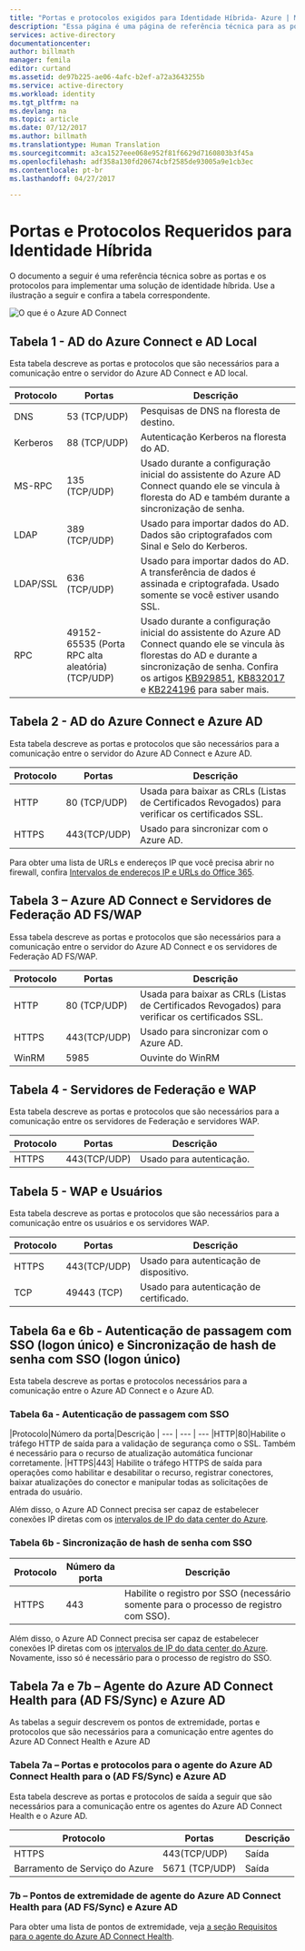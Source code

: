 ```yaml
---
title: "Portas e protocolos exigidos para Identidade Híbrida- Azure | Microsoft Docs"
description: "Essa página é uma página de referência técnica para as portas que precisam estar abertas para o Azure AD Connect"
services: active-directory
documentationcenter: 
author: billmath
manager: femila
editor: curtand
ms.assetid: de97b225-ae06-4afc-b2ef-a72a3643255b
ms.service: active-directory
ms.workload: identity
ms.tgt_pltfrm: na
ms.devlang: na
ms.topic: article
ms.date: 07/12/2017
ms.author: billmath
ms.translationtype: Human Translation
ms.sourcegitcommit: a3ca1527eee068e952f81f6629d7160803b3f45a
ms.openlocfilehash: adf358a130fd20674cbf2585de93005a9e1cb3ec
ms.contentlocale: pt-br
ms.lasthandoff: 04/27/2017

---
```

# Portas e Protocolos Requeridos para Identidade Híbrida
<a id="hybrid-identity-required-ports-and-protocols" class="xliff"></a>
O documento a seguir é uma referência técnica sobre as portas e os protocolos para implementar uma solução de identidade híbrida. Use a ilustração a seguir e confira a tabela correspondente.

![O que é o Azure AD Connect](./media/active-directory-aadconnect-ports/required3.png)

## Tabela 1 - AD do Azure Connect e AD Local
<a id="table-1---azure-ad-connect-and-on-premises-ad" class="xliff"></a>
Esta tabela descreve as portas e protocolos que são necessários para a comunicação entre o servidor do Azure AD Connect e AD local.

| Protocolo | Portas | Descrição |
| --- | --- | --- |
| DNS |53 (TCP/UDP) |Pesquisas de DNS na floresta de destino. |
| Kerberos |88 (TCP/UDP) |Autenticação Kerberos na floresta do AD. |
| MS-RPC |135 (TCP/UDP) |Usado durante a configuração inicial do assistente do Azure AD Connect quando ele se vincula à floresta do AD e também durante a sincronização de senha. |
| LDAP |389 (TCP/UDP) |Usado para importar dados do AD. Dados são criptografados com Sinal e Selo do Kerberos. |
| LDAP/SSL |636 (TCP/UDP) |Usado para importar dados do AD. A transferência de dados é assinada e criptografada. Usado somente se você estiver usando SSL. |
| RPC |49152- 65535 (Porta RPC alta aleatória)(TCP/UDP) |Usado durante a configuração inicial do assistente do Azure AD Connect quando ele se vincula às florestas do AD e durante a sincronização de senha. Confira os artigos [KB929851](https://support.microsoft.com/kb/929851), [KB832017](https://support.microsoft.com/kb/832017) e [KB224196](https://support.microsoft.com/kb/224196) para saber mais. |

## Tabela 2 - AD do Azure Connect e Azure AD
<a id="table-2---azure-ad-connect-and-azure-ad" class="xliff"></a>
Esta tabela descreve as portas e protocolos que são necessários para a comunicação entre o servidor do Azure AD Connect e Azure AD.

| Protocolo | Portas | Descrição |
| --- | --- | --- |
| HTTP |80 (TCP/UDP) |Usada para baixar as CRLs (Listas de Certificados Revogados) para verificar os certificados SSL. |
| HTTPS |443(TCP/UDP) |Usado para sincronizar com o Azure AD. |

Para obter uma lista de URLs e endereços IP que você precisa abrir no firewall, confira [Intervalos de endereços IP e URLs do Office 365](https://support.office.com/article/Office-365-URLs-and-IP-address-ranges-8548a211-3fe7-47cb-abb1-355ea5aa88a2).

## Tabela 3 – Azure AD Connect e Servidores de Federação AD FS/WAP
<a id="table-3---azure-ad-connect-and-ad-fs-federation-serverswap" class="xliff"></a>
Essa tabela descreve as portas e protocolos que são necessários para a comunicação entre o servidor do Azure AD Connect e os servidores de Federação AD FS/WAP.  

| Protocolo | Portas | Descrição |
| --- | --- | --- |
| HTTP |80 (TCP/UDP) |Usada para baixar as CRLs (Listas de Certificados Revogados) para verificar os certificados SSL. |
| HTTPS |443(TCP/UDP) |Usado para sincronizar com o Azure AD. |
| WinRM |5985 |Ouvinte do WinRM |

## Tabela 4 - Servidores de Federação e WAP
<a id="table-4---wap-and-federation-servers" class="xliff"></a>
Esta tabela descreve as portas e protocolos que são necessários para a comunicação entre os servidores de Federação e servidores WAP.

| Protocolo | Portas | Descrição |
| --- | --- | --- |
| HTTPS |443(TCP/UDP) |Usado para autenticação. |

## Tabela 5 - WAP e Usuários
<a id="table-5---wap-and-users" class="xliff"></a>
Esta tabela descreve as portas e protocolos que são necessários para a comunicação entre os usuários e os servidores WAP.

| Protocolo | Portas | Descrição |
| --- | --- | --- |
| HTTPS |443(TCP/UDP) |Usado para autenticação de dispositivo. |
| TCP |49443 (TCP) |Usado para autenticação de certificado. |

## Tabela 6a e 6b - Autenticação de passagem com SSO (logon único) e Sincronização de hash de senha com SSO (logon único)
<a id="table-6a--6b---pass-through-authentication-with-single-sign-on-sso-and-password-hash-sync-with-single-sign-on-sso" class="xliff"></a>
Esta tabela descreve as portas e protocolos necessários para a comunicação entre o Azure AD Connect e o Azure AD.

### Tabela 6a - Autenticação de passagem com SSO
<a id="table-6a---pass-through-authentication-with-sso" class="xliff"></a>
|Protocolo|Número da porta|Descrição
| --- | --- | ---
|HTTP|80|Habilite o tráfego HTTP de saída para a validação de segurança como o SSL. Também é necessário para o recurso de atualização automática funcionar corretamente.
|HTTPS|443| Habilite o tráfego HTTPS de saída para operações como habilitar e desabilitar o recurso, registrar conectores, baixar atualizações do conector e manipular todas as solicitações de entrada do usuário.

Além disso, o Azure AD Connect precisa ser capaz de estabelecer conexões IP diretas com os [intervalos de IP do data center do Azure](https://www.microsoft.com/en-us/download/details.aspx?id=41653).

### Tabela 6b - Sincronização de hash de senha com SSO
<a id="table-6b---password-hash-sync-with-sso" class="xliff"></a>

|Protocolo|Número da porta|Descrição
| --- | --- | ---
|HTTPS|443| Habilite o registro por SSO (necessário somente para o processo de registro com SSO).

Além disso, o Azure AD Connect precisa ser capaz de estabelecer conexões IP diretas com os [intervalos de IP do data center do Azure](https://www.microsoft.com/en-us/download/details.aspx?id=41653). Novamente, isso só é necessário para o processo de registro do SSO.

## Tabela 7a e 7b – Agente do Azure AD Connect Health para (AD FS/Sync) e Azure AD
<a id="table-7a--7b---azure-ad-connect-health-agent-for-ad-fssync-and-azure-ad" class="xliff"></a>
As tabelas a seguir descrevem os pontos de extremidade, portas e protocolos que são necessários para a comunicação entre agentes do Azure AD Connect Health e Azure AD

### Tabela 7a – Portas e protocolos para o agente do Azure AD Connect Health para o (AD FS/Sync) e Azure AD
<a id="table-7a---ports-and-protocols-for-azure-ad-connect-health-agent-for-ad-fssync-and-azure-ad" class="xliff"></a>
Esta tabela descreve as portas e protocolos de saída a seguir que são necessários para a comunicação entre os agentes do Azure AD Connect Health e o Azure AD.  

| Protocolo | Portas | Descrição |
| --- | --- | --- |
| HTTPS |443(TCP/UDP) |Saída |
| Barramento de Serviço do Azure |5671 (TCP/UDP) |Saída |

### 7b – Pontos de extremidade de agente do Azure AD Connect Health para (AD FS/Sync) e Azure AD
<a id="7b---endpoints-for-azure-ad-connect-health-agent-for-ad-fssync-and-azure-ad" class="xliff"></a>
Para obter uma lista de pontos de extremidade, veja [a seção Requisitos para o agente do Azure AD Connect Health](../connect-health/active-directory-aadconnect-health-agent-install.md#requirements).


